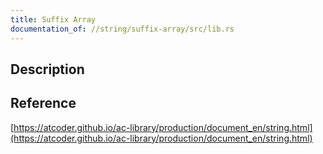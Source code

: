 ```yaml
---
title: Suffix Array
documentation_of: //string/suffix-array/src/lib.rs
---
```


## Description

## Reference

[https://atcoder.github.io/ac-library/production/document_en/string.html](https://atcoder.github.io/ac-library/production/document_en/string.html)
